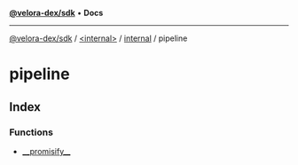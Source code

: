 [**@velora-dex/sdk**](../../../../../README.md) • **Docs**

***

[@velora-dex/sdk](../../../../../globals.md) / [\<internal\>](../../../../README.md) / [internal](../../README.md) / pipeline

# pipeline

## Index

### Functions

- [\_\_promisify\_\_](functions/promisify.md)
